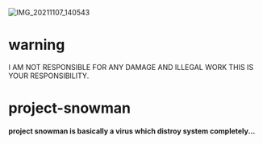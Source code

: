![IMG_20211107_140543](https://user-images.githubusercontent.com/90603785/140638130-222880a9-fcea-4686-971c-fc1f41f69ead.jpg)
# warning
I AM NOT RESPONSIBLE FOR ANY DAMAGE AND ILLEGAL WORK THIS IS YOUR RESPONSIBILITY.
# project-snowman
#### project snowman is basically a virus which distroy system completely...
